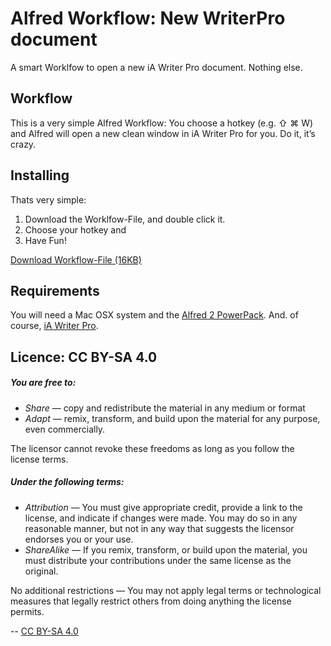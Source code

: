 Alfred Workflow: New WriterPro document
======================================

A smart Worklfow to open a new iA Writer Pro document. Nothing else.

## Workflow
This is a very simple Alfred Workflow: You choose a hotkey (e.g. ⇧ ⌘ W) and Alfred will open a new clean window in iA Writer Pro for you. Do it, it’s crazy.

## Installing
Thats very simple:

1. Download the Worklfow-File, and double click it.
2. Choose your hotkey and
3. Have Fun!

[Download Workflow-File (16KB)](https://github.com/NiklasJordan/Alfred-Workflow-New-WriterPro-document/blob/master/Alfred%20Workflow/NewWriterProDoc.alfredworkflow?raw=true)

## Requirements
You will need a Mac OSX system and the [Alfred 2 PowerPack](http://www.alfredapp.com/). And. of course, [iA Writer Pro](http://writer.pro/).

## Licence: CC BY-SA 4.0

##### You are free to:
- *Share* — copy and redistribute the material in any medium or format
- *Adapt* — remix, transform, and build upon the material for any purpose, even commercially.

The licensor cannot revoke these freedoms as long as you follow the license terms.

##### Under the following terms:
- *Attribution* — You must give appropriate credit, provide a link to the license, and indicate if changes were made. You may do so in any reasonable manner, but not in any way that suggests the licensor endorses you or your use.
- *ShareAlike* — If you remix, transform, or build upon the material, you must distribute your contributions under the same license as the original.

No additional restrictions — You may not apply legal terms or technological measures that legally restrict others from doing anything the license permits.

--
[CC BY-SA 4.0](http://creativecommons.org/licenses/by-sa/4.0/)
